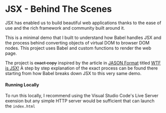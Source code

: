 # JSX - Behind The Scenes

JSX has enabled us to build beautiful web applications thanks to the ease of use and the rich framework and community built around it.

This is a minimal demo that I built to understand how Babel handles JSX and the process behind converting objects of virtual DOM to browser DOM nodes. This project uses Babel and custom functions to render the web page.

The project is ~~exact copy~~ inspired by the article in [JASON Format](https://jasonformat.com/) titled [WTF is JSX!](https://jasonformat.com/wtf-is-jsx/) A step by step explanation of the exact process can be found there starting from how Babel breaks down JSX to this very same demo.

#### Running Locally

To run this locally, I recommend using the Visual Studio Code's Live Server exension but any simple HTTP server would be sufficient that can launch the `index.html`
